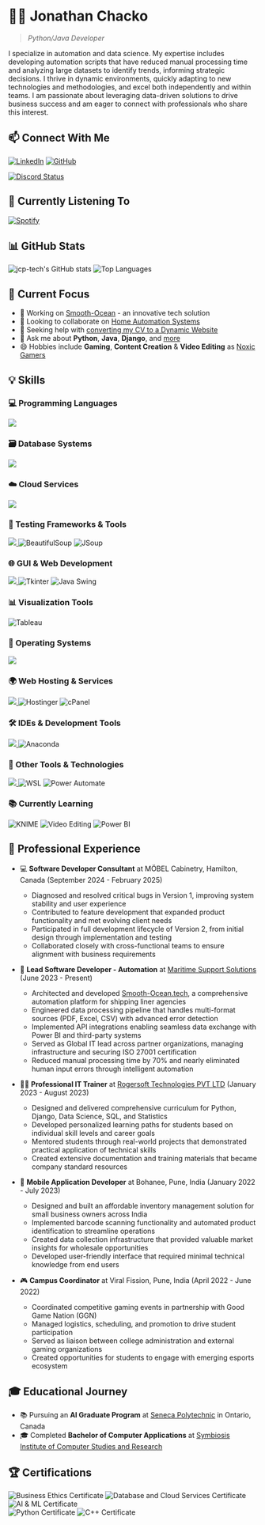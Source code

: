 <!-- ![Profile Image](https://avatars.githubusercontent.com/u/66247724?v=4) -->
# 👨‍💻 Jonathan Chacko
<!--
<div align="center">
  <img src="https://readme-typing-svg.herokuapp.com?font=Architects+Daughter&color=7AF79A&size=40&center=true&vCenter=true&width=600&lines=Hi+There!+👋;I'm+Jonathan+Chacko!;Automation+%26+Data+Science+Specialist" alt="Title" />
</div>
-->
> *Python/Java Developer*

I specialize in automation and data science. My expertise includes developing automation scripts that have reduced manual processing time and analyzing large datasets to identify trends, informing strategic decisions. I thrive in dynamic environments, quickly adapting to new technologies and methodologies, and excel both independently and within teams. I am passionate about leveraging data-driven solutions to drive business success and am eager to connect with professionals who share this interest.


## 📫 Connect With Me

[![LinkedIn](https://img.shields.io/badge/LinkedIn-jcp--tech-0077B5?style=for-the-badge&logo=linkedin&logoColor=white)](https://www.linkedin.com/in/jcp-tech/)
[![GitHub](https://img.shields.io/badge/GitHub-jcp--tech-181717?style=for-the-badge&logo=github&logoColor=white)](https://github.com/jcp-tech)
<!--
[![WhatsApp](https://img.shields.io/badge/WhatsApp-Chat-25D366?style=for-the-badge&logo=whatsapp&logoColor=white)](https://wa.me/13653842257)
[![Discord](https://img.shields.io/badge/Discord-Connect-5865F2?style=for-the-badge&logo=discord&logoColor=white)](https://discordapp.com/users/686190428634349751/)
[![Gmail](https://img.shields.io/badge/Gmail-JONATHAN-D14836?style=for-the-badge&logo=gmail&logoColor=white)](mailto:jonathanchacko1805+git@gmail.com)
[![Instagram](https://img.shields.io/badge/Instagram-noxic.gamers-E4405F?style=for-the-badge&logo=instagram&logoColor=white)](https://www.instagram.com/noxic.gamers/)
-->
[![Discord Status](https://discord-readme-badge.vercel.app/api?id=686190428634349751)](https://discordapp.com/users/686190428634349751/)


## 🎵 Currently Listening To

[![Spotify](https://novatorem-zeta-eosin.vercel.app/api/spotify)](https://open.spotify.com/user/j.c.p..rocker)


## 📊 GitHub Stats

![jcp-tech's GitHub stats](https://github-readme-stats-teal-six-35.vercel.app/api?username=jcp-tech&include_all_commits=true&show_icons=true&title_color=000000&locale=en)
![Top Languages](https://github-readme-stats-teal-six-35.vercel.app/api/top-langs?username=jcp-tech&show_icons=true&locale=en&layout=compact)
<!-- 
<a href="https://github.com/vn7n24fzkq/github-profile-summary-cards"><img align="center" src="http://github-profile-summary-cards.vercel.app/api/cards/profile-details?username=jcp-tech&theme=tokyonight" alt="Zo-Bro-23's github stats" /></a>
<p align="left"> <img src="https://komarev.com/ghpvc/?username=jcp-tech&label=Profile%20views&color=0e75b6&style=flat-square" alt="jcp-tech" /> </p>
<p align="left"> <a href="https://github.com/ryo-ma/github-profile-trophy"><img src="https://github-profile-trophy.vercel.app/?username=jcp-tech" alt="jcp-tech" /></a> </p>
-->

## 🚀 Current Focus

- 🔭 Working on [Smooth-Ocean](https://smooth-ocean.tech/) - an innovative tech solution
- 👯 Looking to collaborate on [Home Automation Systems](https://github.com/jcp-tech/Home-Automation-System)
- 🤝 Seeking help with [converting my CV to a Dynamic Website](https://cv-jonathan-chacko.web.app/)
- 💬 Ask me about **Python**, **Java**, **Django**, and [more](https://www.linkedin.com/in/jcp-tech/details/skills/)
- 😄 Hobbies include **Gaming**, **Content Creation** & **Video Editing** as [Noxic Gamers](https://www.instagram.com/noxic.gamers/)


## 💡 Skills

### 💻 Programming Languages
<p align="left">
  <a href="https://skillicons.dev">
    <img src="https://skillicons.dev/icons?i=python,java,cpp" />
  </a>
</p>

### 🗃️ Database Systems
<p align="left">
  <a href="https://skillicons.dev">
    <img src="https://skillicons.dev/icons?i=mysql,sqlite,firebase" />
  </a>
</p>

### ☁️ Cloud Services
<p align="left">
  <a href="https://skillicons.dev">
    <img src="https://skillicons.dev/icons?i=gcp,aws" />
  </a>
</p>

### 🧪 Testing Frameworks & Tools
<p align="left">
  <a href="https://skillicons.dev">
    <img src="https://skillicons.dev/icons?i=selenium" />
  </a>
  <img src="https://img.shields.io/badge/BeautifulSoup-3776AB?style=for-the-badge&logo=python&logoColor=white" alt="BeautifulSoup" />
  <img src="https://img.shields.io/badge/JSoup-ED8B00?style=for-the-badge&logo=openjdk&logoColor=white" alt="JSoup" />
</p>

### 🌐 GUI & Web Development
<p align="left">
  <a href="https://skillicons.dev">
    <img src="https://skillicons.dev/icons?i=django,html,css,js,androidstudio" />
  </a>
  <img src="https://img.shields.io/badge/Tkinter-3776AB?style=for-the-badge&logo=python&logoColor=white" alt="Tkinter" />
  <img src="https://img.shields.io/badge/Java_Swing-ED8B00?style=for-the-badge&logo=openjdk&logoColor=white" alt="Java Swing" />
</p>

### 📊 Visualization Tools
<p align="left">
  <img src="https://img.shields.io/badge/Tableau-E97627?style=for-the-badge&logo=tableau&logoColor=white" alt="Tableau" />
  <!-- <img src="https://img.shields.io/badge/Power_BI-F2C811?style=for-the-badge&logo=power-bi&logoColor=black" alt="Power BI" /> -->
</p>

### 💾 Operating Systems
<p align="left">
  <a href="https://skillicons.dev">
    <img src="https://skillicons.dev/icons?i=linux,windows" />
  </a>
</p>

### 🌍 Web Hosting & Services
<p align="left">
  <a href="https://skillicons.dev">
    <img src="https://skillicons.dev/icons?i=firebase" />
  </a>
  <img src="https://img.shields.io/badge/Hostinger-673DE6?style=for-the-badge&logo=hostinger&logoColor=white" alt="Hostinger" />
  <img src="https://img.shields.io/badge/cPanel-FF6C2C?style=for-the-badge&logo=cpanel&logoColor=white" alt="cPanel" />
</p>

### 🛠️ IDEs & Development Tools
<p align="left">
  <a href="https://skillicons.dev">
    <img src="https://skillicons.dev/icons?i=vscode,androidstudio,eclipse,idea" />
  </a>
  <img src="https://img.shields.io/badge/Anaconda-44A833?style=for-the-badge&logo=anaconda&logoColor=white" alt="Anaconda" />
</p>

### 🔧 Other Tools & Technologies
<p align="left">
  <a href="https://skillicons.dev">
    <img src="https://skillicons.dev/icons?i=raspberrypi,git,github,postman,powershell" />
  </a>
  <img src="https://img.shields.io/badge/WSL-4D4D4D?style=for-the-badge&logo=windows-terminal&logoColor=white" alt="WSL" />
  <img src="https://img.shields.io/badge/Power_Automate-0066FF?style=for-the-badge&logo=power-automate&logoColor=white" alt="Power Automate" />
</p>

### 📚 Currently Learning
<p align="left">
  <img src="https://img.shields.io/badge/KNIME-FFC000?style=for-the-badge&logo=knime&logoColor=white" alt="KNIME" />
  <img src="https://img.shields.io/badge/Video_Editing-9999FF?style=for-the-badge&logo=adobe-premiere-pro&logoColor=white" alt="Video Editing" />
  <img src="https://img.shields.io/badge/Power_BI-F2C811?style=for-the-badge&logo=power-bi&logoColor=black" alt="Power BI" />
</p>


## 💼 Professional Experience

- 💻 **Software Developer Consultant** at MÖBEL Cabinetry, Hamilton, Canada (September 2024 - February 2025)
  - Diagnosed and resolved critical bugs in Version 1, improving system stability and user experience
  - Contributed to feature development that expanded product functionality and met evolving client needs
  - Participated in full development lifecycle of Version 2, from initial design through implementation and testing
  - Collaborated closely with cross-functional teams to ensure alignment with business requirements

- 🏢 **Lead Software Developer - Automation** at [Maritime Support Solutions](https://www.linkedin.com/company/maritime-support-solutions/) (June 2023 - Present)
  - Architected and developed [Smooth-Ocean.tech](https://smooth-ocean.tech/), a comprehensive automation platform for shipping liner agencies
  - Engineered data processing pipeline that handles multi-format sources (PDF, Excel, CSV) with advanced error detection
  - Implemented API integrations enabling seamless data exchange with Power BI and third-party systems
  - Served as Global IT lead across partner organizations, managing infrastructure and securing ISO 27001 certification
  - Reduced manual processing time by 70% and nearly eliminated human input errors through intelligent automation

- 👨‍🏫 **Professional IT Trainer** at [Rogersoft Technologies PVT LTD](https://www.linkedin.com/company/rogersoft-com/) (January 2023 - August 2023)
  - Designed and delivered comprehensive curriculum for Python, Django, Data Science, SQL, and Statistics
  - Developed personalized learning paths for students based on individual skill levels and career goals
  - Mentored students through real-world projects that demonstrated practical application of technical skills
  - Created extensive documentation and training materials that became company standard resources
  <!-- [![Class Notes Repository](https://github-readme-stats-teal-six-35.vercel.app/api/pin/?username=jcp-tech&repo=Class-Notes)](https://github.com/jcp-tech/Class-Notes) -->

- 📱 **Mobile Application Developer** at Bohanee, Pune, India (January 2022 - July 2023)
  - Designed and built an affordable inventory management solution for small business owners across India
  - Implemented barcode scanning functionality and automated product identification to streamline operations
  - Created data collection infrastructure that provided valuable market insights for wholesale opportunities
  - Developed user-friendly interface that required minimal technical knowledge from end users

- 🎮 **Campus Coordinator** at Viral Fission, Pune, India (April 2022 - June 2022)
  - Coordinated competitive gaming events in partnership with Good Game Nation (GGN)
  - Managed logistics, scheduling, and promotion to drive student participation
  - Served as liaison between college administration and external gaming organizations
  - Created opportunities for students to engage with emerging esports ecosystem


## 🎓 Educational Journey

- 📚 Pursuing an **AI Graduate Program** at [Seneca Polytechnic](https://www.senecacollege.ca/) in Ontario, Canada
- 🎓 Completed **Bachelor of Computer Applications** at [Symbiosis Institute of Computer Studies and Research](https://www.sicsr.ac.in/)


## 🏆 Certifications

<div align="left">
  <img src="https://img.shields.io/badge/Certified-Business%20Ethics-3A5FCD?style=for-the-badge&logo=bookstack&logoColor=white" alt="Business Ethics Certificate"/>
  <img src="https://img.shields.io/badge/Certified-Database%20and%20Cloud%20Services-3A5FCD?style=for-the-badge&logo=microsoftazure&logoColor=white" alt="Database and Cloud Services Certificate"/>
  <img src="https://img.shields.io/badge/Certified-Artificial%20Intelligence%20%26%20Machine%20Learning-3A5FCD?style=for-the-badge&logo=ai&logoColor=white" alt="AI & ML Certificate"/>
  <br/>
  <img src="https://img.shields.io/badge/Certified-Python-FFDE05?style=for-the-badge&logo=python&logoColor=white" alt="Python Certificate"/>
  <img src="https://img.shields.io/badge/Certified-C++-00599C?style=for-the-badge&logo=cplusplus&logoColor=white" alt="C++ Certificate"/>
</div>

<!-- 
NOTE: Use firebase deploy --only hosting:jcp-tech
-->